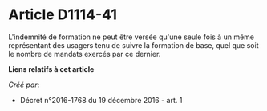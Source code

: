 # Article D1114-41

L'indemnité de formation ne peut être versée qu'une seule fois à un même représentant des usagers tenu de suivre la formation
de base, quel que soit le nombre de mandats exercés par ce dernier.

**Liens relatifs à cet article**

_Créé par_:

  - Décret n°2016-1768 du 19 décembre 2016 - art. 1
